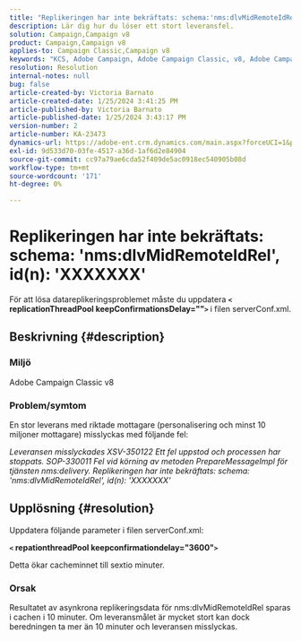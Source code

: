 ```yaml
---
title: "Replikeringen har inte bekräftats: schema:'nms:dlvMidRemoteIdRel', ID: 'XXXXXXX'"
description: Lär dig hur du löser ett stort leveransfel.
solution: Campaign,Campaign v8
product: Campaign,Campaign v8
applies-to: Campaign Classic,Campaign v8
keywords: "KCS, Adobe Campaign, Adobe Campaign Classic, v8, Adobe Campaign Classic v8"
resolution: Resolution
internal-notes: null
bug: false
article-created-by: Victoria Barnato
article-created-date: 1/25/2024 3:41:25 PM
article-published-by: Victoria Barnato
article-published-date: 1/25/2024 3:43:17 PM
version-number: 2
article-number: KA-23473
dynamics-url: https://adobe-ent.crm.dynamics.com/main.aspx?forceUCI=1&pagetype=entityrecord&etn=knowledgearticle&id=9dde9e2c-98bb-ee11-a569-6045bd006a22
exl-id: 9d533d70-03fe-4517-a36d-1af6d2e84904
source-git-commit: cc97a79ae6cda52f409de5ac0918ec540905b08d
workflow-type: tm+mt
source-wordcount: '171'
ht-degree: 0%

---
```


# Replikeringen har inte bekräftats: schema: &#39;nms:dlvMidRemoteIdRel&#39;, id(n): &#39;XXXXXXX&#39;


För att lösa datareplikeringsproblemet måste du uppdatera <b>`<` replicationThreadPool keepConfirmationsDelay=&quot;&quot;`>` </b> i filen serverConf.xml.

## Beskrivning {#description}


### Miljö

Adobe Campaign Classic v8

### Problem/symtom

En stor leverans med riktade mottagare (personalisering och minst 10 miljoner mottagare) misslyckas med följande fel:

*Leveransen misslyckades XSV-350122 Ett fel uppstod och processen har stoppats. SOP-330011 Fel vid körning av metoden PrepareMessageImpl för tjänsten nms:delivery. Replikeringen har inte bekräftats: schema: &#39;nms:dlvMidRemoteIdRel&#39;, id(n): &#39;XXXXXXX&#39;*


## Upplösning {#resolution}


Uppdatera följande parameter i filen serverConf.xml:

<b>`<` repationthreadPool keepconfirmationdelay=&quot;3600&quot;`>` </b>

Detta ökar cacheminnet till sextio minuter.

### Orsak

Resultatet av asynkrona replikeringsdata för nms:dlvMidRemoteIdRel sparas i cachen i 10 minuter. Om leveransmålet är mycket stort kan dock beredningen ta mer än 10 minuter och leveransen misslyckas.
